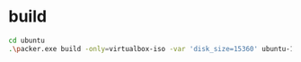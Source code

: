 # build
````bash
cd ubuntu
.\packer.exe build -only=virtualbox-iso -var 'disk_size=15360' ubuntu-18.04-amd64.json
````
